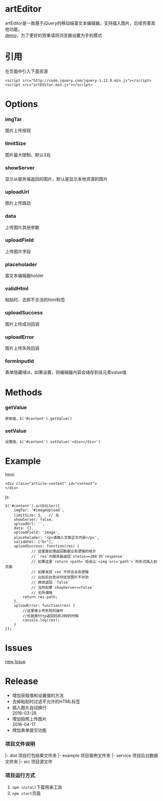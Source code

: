 # artEditor   
artEditor是一款基于jQuery的移动端富文本编辑器，支持插入图片，后续完善其他功能。   
[demo](http://baixuexiyang.github.io/artEditor/)，为了更好的效果请将浏览器设置为手机模式        
# 引用
在页面中引入下面资源   
```
<script src="http://code.jquery.com/jquery-1.11.0.min.js"></script>     
<script src="artEditor.min.js"></script>       
```   
    
# Options  
### imgTar  
  图片上传按钮     
### limitSize   
  图片最大限制，默认3兆   
### showServer    
  显示从服务端返回的图片，默认是显示本地资源的图片       
### uploadUrl    
  图片上传路劲       
### data    
  上传图片其他参数       
### uploadField    
  上传图片字段       
### placeholader    
  富文本编辑器holder       
### validHtml    
  粘贴时，去除不合法的html标签       
### uploadSuccess    
  图片上传成功回调       
### uploadError    
  图片上传失败回调       
### formInputId     
  表单隐藏域id，如果设置，则编辑器内容会储存到该元素value值         
    

# Methods      
  
### getValue   
    获取值，$('#content').getValue()    
### setValue   
    设置值，$('#content').setValue('<div></div>')    
    
     
# Example
html:
```
<div class="article-content" id="content">
</div>
```
js:

```
$('#content').artEditor({
	imgTar: '#imageUpload',
	limitSize: 5,   // 兆
	showServer: false,
	uploadUrl: '',
	data: {},
	uploadField: 'image',
	placeholader: '<p>请输入文章正文内容</p>',
	validHtml: ["br"],
	uploadSuccess: function(res) {
            // 这里是处理返回数据业务逻辑的地方
            // `res`为服务器返回`status==200`的`response`
            // 如果这里`return <path>`将会以`<img src='path'>`的形式插入到页面
            // 如果发现`res`不符合业务逻辑
            // 比如后台告诉你这张图片不对劲
            // 麻烦返回 `false`
            // 当然如果`showServer==false`
            // 无所谓咯
		return res.path;
	},
	uploadError: function(res) {
		//这里做上传失败的操作
        //也就是http返回码非200的时候
		console.log(res);
	}
});
```

# Issues  
[new Issue](https://github.com/baixuexiyang/artEditor/issues/new)


# Release    
 + 增加获取值和设置值的方法    
 + 去掉粘贴时过滤不允许的HTML标签    
 + 插入图片自动换行      
2016-03-28    
 + 增加拍照上传图片     
2016-04-17     
 + 增加表单提交功能

### 项目文件说明
|- dist 项目打包结果文件夹
|- example 项目案例文件夹
|- service 项目后台数据文件夹
|- src 项目源文件

### 项目运行方式
1. `npm install`下载用来工具
2. `npm start`页面